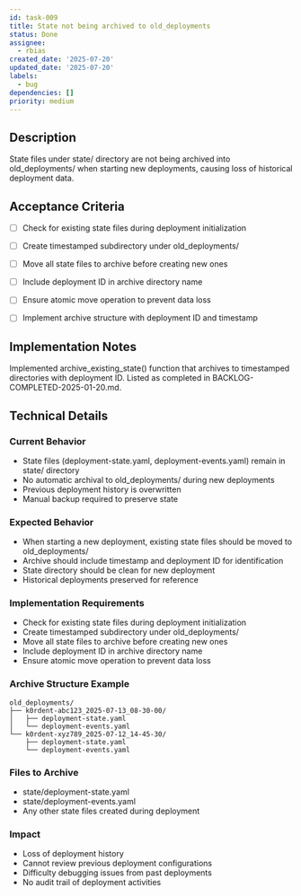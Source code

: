 ```yaml
---
id: task-009
title: State not being archived to old_deployments
status: Done
assignee:
  - rbias
created_date: '2025-07-20'
updated_date: '2025-07-20'
labels:
  - bug
dependencies: []
priority: medium
---
```


## Description

State files under state/ directory are not being archived into old_deployments/ when starting new deployments, causing loss of historical deployment data.

## Acceptance Criteria

- [ ] Check for existing state files during deployment initialization
- [ ] Create timestamped subdirectory under old_deployments/
- [ ] Move all state files to archive before creating new ones
- [ ] Include deployment ID in archive directory name
- [ ] Ensure atomic move operation to prevent data loss
- [ ] Implement archive structure with deployment ID and timestamp


## Implementation Notes

Implemented archive_existing_state() function that archives to timestamped directories with deployment ID. Listed as completed in BACKLOG-COMPLETED-2025-01-20.md.
## Technical Details

### Current Behavior
- State files (deployment-state.yaml, deployment-events.yaml) remain in state/ directory
- No automatic archival to old_deployments/ during new deployments
- Previous deployment history is overwritten
- Manual backup required to preserve state

### Expected Behavior
- When starting a new deployment, existing state files should be moved to old_deployments/
- Archive should include timestamp and deployment ID for identification
- State directory should be clean for new deployment
- Historical deployments preserved for reference

### Implementation Requirements
- Check for existing state files during deployment initialization
- Create timestamped subdirectory under old_deployments/
- Move all state files to archive before creating new ones
- Include deployment ID in archive directory name
- Ensure atomic move operation to prevent data loss

### Archive Structure Example
```
old_deployments/
├── k0rdent-abc123_2025-07-13_08-30-00/
│   ├── deployment-state.yaml
│   └── deployment-events.yaml
└── k0rdent-xyz789_2025-07-12_14-45-30/
    ├── deployment-state.yaml
    └── deployment-events.yaml
```

### Files to Archive
- state/deployment-state.yaml
- state/deployment-events.yaml
- Any other state files created during deployment

### Impact
- Loss of deployment history
- Cannot review previous deployment configurations
- Difficulty debugging issues from past deployments
- No audit trail of deployment activities
